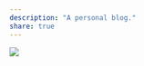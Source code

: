 ```yaml
---
description: "A personal blog."
share: true
---
```


![](https://cdn.jsdelivr.net/gh/AlexLiu2022/resources/img/sky-with-clouds.jpeg)

<style>
#main {
padding-top: 88px;
padding-bottom: 115px !important;
}
.post-body {
margin-top: 0 !important;
}
.post-gitinfo {
margin-top: 20px !important;
}
.post-share {
margin-top: 20px !important;
}
</style>

<script>
let title = document.querySelector('h1.post-title.p-name');
let description = document .querySelector ('.post-description');
title.remove();
description.remove();
</script>
